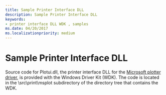```yaml
---
title: Sample Printer Interface DLL
description: Sample Printer Interface DLL
keywords:
- printer interface DLL WDK , samples
ms.date: 04/20/2017
ms.localizationpriority: medium
---
```


# Sample Printer Interface DLL





Source code for Plotui.dll, the printer interface DLL for the [Microsoft plotter driver](microsoft-plotter-driver.md), is provided with the Windows Driver Kit (WDK). The code is located in the \\src\\print\\msplot subdirectory of the directory tree that contains the WDK.

 

 




